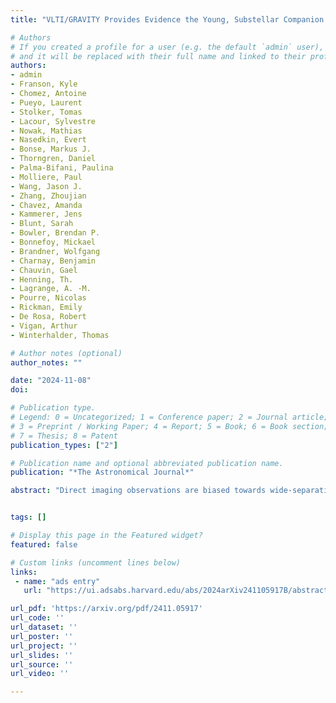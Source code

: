 ```yaml
---
title: "VLTI/GRAVITY Provides Evidence the Young, Substellar Companion HD 136164 Ab formed like a \"Failed Star\""

# Authors
# If you created a profile for a user (e.g. the default `admin` user), write the username (folder name) here
# and it will be replaced with their full name and linked to their profile.
authors:
- admin
- Franson, Kyle
- Chomez, Antoine
- Pueyo, Laurent
- Stolker, Tomas
- Lacour, Sylvestre
- Nowak, Mathias
- Nasedkin, Evert
- Bonse, Markus J.
- Thorngren, Daniel
- Palma-Bifani, Paulina
- Molliere, Paul
- Wang, Jason J.
- Zhang, Zhoujian
- Chavez, Amanda
- Kammerer, Jens
- Blunt, Sarah
- Bowler, Brendan P.
- Bonnefoy, Mickael
- Brandner, Wolfgang
- Charnay, Benjamin
- Chauvin, Gael
- Henning, Th.
- Lagrange, A. -M.
- Pourre, Nicolas
- Rickman, Emily
- De Rosa, Robert
- Vigan, Arthur
- Winterhalder, Thomas 

# Author notes (optional)
author_notes: ""

date: "2024-11-08"
doi:

# Publication type.
# Legend: 0 = Uncategorized; 1 = Conference paper; 2 = Journal article;
# 3 = Preprint / Working Paper; 4 = Report; 5 = Book; 6 = Book section;
# 7 = Thesis; 8 = Patent
publication_types: ["2"]

# Publication name and optional abbreviated publication name.
publication: "*The Astronomical Journal*"

abstract: "Direct imaging observations are biased towards wide-separation, massive companions that have degenerate formation histories. Although the majority of exoplanets are expected to form via core accretion, most directly imaged exoplanets have not been convincingly demonstrated to follow this formation pathway. We obtained new interferometric observations of the directly imaged giant planet AF Lep b with the VLTI/GRAVITY instrument. We present three epochs of 50μas relative astrometry and the K-band spectrum of the planet for the first time at a resolution of R=500. Using only these measurements, spanning less than two months, and the Hipparcos-Gaia Catalogue of Accelerations, we are able to significantly constrain the planet's orbit; this bodes well for interferometric observations of planets discovered by Gaia DR4. Including all available measurements of the planet, we infer an effectively circular orbit (e<0.02,0.07,0.13 at 1,2,3σ) in spin-orbit alignment with the host, and a measure a dynamical mass of Mp=3.75±0.5MJup. Models of the spectrum of the planet show that it is metal rich ([M/H]=0.75±0.25), with a C/O ratio encompassing the solar value. This ensemble of results show that the planet is consistent with core accretion formation."


tags: []

# Display this page in the Featured widget?
featured: false

# Custom links (uncomment lines below)
links:
 - name: "ads entry"
   url: "https://ui.adsabs.harvard.edu/abs/2024arXiv241105917B/abstract"

url_pdf: 'https://arxiv.org/pdf/2411.05917'
url_code: ''
url_dataset: ''
url_poster: ''
url_project: ''
url_slides: ''
url_source: ''
url_video: ''

---
```

